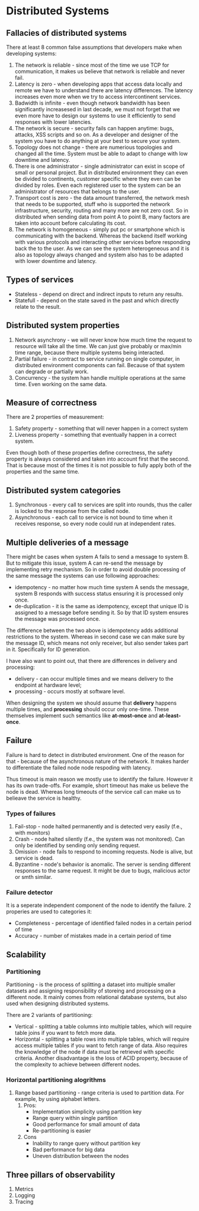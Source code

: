 # Distributed Systems
## Fallacies of distributed systems
There at least 8 common false assumptions that developers make when developing systems:
1. The network is reliable - since most of the time we use TCP for communication, it makes us believe that network is reliable and never fail.
2. Latency is zero - when developing apps that access data locally and remote we have to understand there are latency differences. The latency increases even more when we try to access intercontinent services.
3. Badwidth is infinite - even though network bandwidth has been significantly increasesed in last decade, we must not forget that we even more have to design our systems to use it efficiently to send responses with lower latencies.
4. The network is secure - security fails can happen anytime: bugs, attacks, XSS scripts and so on. As a developer and designer of the system you have to do anything at your best to secure your system.
5. Topology does not change - there are numerious topologies and changed all the time. System must be able to adapt to change with low downtime and latency.
6. There is one administrator - single administrator can exist in scope of small or personal project. But in distributed environment they can even be divided to continents, customer specific where they even can be divided by roles. Even each registered user to the system can be an administrator of resources that belongs to the user.
7. Transport cost is zero - the data amount transferred, the network mesh that needs to be supported, stuff who is supported the network infrastructure, security, routing and many more are not zero cost. So in distributed when sending data from point A to point B, many factors are taken into account before calculating its cost.
8. The network is homogeneous - simply put pc or smartphone which is communicating with the backend. Whereas the backend itself working with various protocols and interacting other services before responding back the to the user. As we can see the system heterogeneous and it is also as topology always changed and system also has to be adapted with lower downtime and latency.

## Types of services
- Stateless - depend on direct and indirect inputs to return any results.
- Statefull - depend on the state saved in the past and which directly relate to the result.

## Distributed system properties
1. Network asynchrony - we will never know how much time the request to resource will take all the time. We can just give probably or max/min time range, because there multiple systems being interacted.
2. Partial failure - in contract to service running on single computer, in distributed environment components can fail. Because of that system can degrade or partially work.
3. Concurrency - the system han handle multiple operations at the same time. Even working on the same data.

## Measure of correctness
There are 2 properties of measurement:
1. Safety property - something that will never happen in a correct system
2. Liveness property - something that eventually happen in a correct system.

Even though both of these properties define correctness, the safety property is always considered and taken into account first that the second. That is because most of the times it is not possible to fully apply both of the properties and the same time.

## Distributed system categories
1. Synchronous - every call to services are split into rounds, thus the caller is locked to the response from the called node.
2. Asynchronous - each call to service is not bound to time when it receives response, so every node could run at independent rates.

## Multiple deliveries of a message
There might be cases when system A fails to send a message to system B. But to mitigate this issue, system A can re-send the message by implementing retry mechanism. So in order to avoid double processing of the same message the systems can use following approaches:
* idempotency - no matter how much time system A sends the message, system B responds with success status ensuring it is processed only once.
* de-duplication - it is the same as idempotency, except that unique ID is assigned to a message before sending it. So by that ID system ensures the message was processed once.

The difference between the two above is idempotency adds additional restrictions to the system. Whereas in second case we can make sure by the message ID, which means not only receiver, but also sender takes part in it. Specifically for ID generation.

I have also want to point out, that there are differences in delivery and processing:
* delivery - can occur multiple times and we means delivery to the endpoint at hardware level;
* processing - occurs mostly at software level.

When designing the system we should assume that **delivery** happens multiple times, and **processing** should occur only one-time. These themselves implement such semantics like **at-most-once** and **at-least-once**.

## Failure
Failure is hard to detect in distributed environment. One of the reason for that - because of the asynchronous nature of the network. It makes harder to differentiate the failed node node respoding with latency.

Thus timeout is main reason we mostly use to identify the failure. However it has its own trade-offs. For example, short timeout has make us believe the node is dead. Whereas long timeouts of the service call can make us to belieave the service is healthy.

### Types of failures
1. Fail-stop - node halted permanently and is detected very easily (f.e., with monitors)
2. Crash - node halted silently (f.e., the system was not monitored). Can only be identified by sending only sending request.
3. Omission - node fails to respond to incoming requests. Node is alive, but service is dead.
4. Byzantine - node's behavior is anomalic. The server is sending different responses to the same request. It might be due to bugs, malicious actor or smth similar.

### Failure detector
It is a seperate independent component of the node to identify the failure. 2 properies are used to categories it:
* Completeness - percentage of identified failed nodes in a certain period of time
* Accuracy - number of mistakes made in a certain period of time

## Scalability
### Partitioning
Partitioning - is the process of splitting a dataset into multiple smaller datasets and assigning responsibility of storeing and processing on a different node. It mainly comes from relational database systems, but also used when designing distributed systems.

There are 2 variants of partitioning:
* Vertical - splitting a table columns into multiple tables, which will require table joins if you want to fetch more data.
* Horizontal - splitting a table rows into multiple tables, which will require access multiple tables if you want to fetch range of data. Also requires the knowledge of the node if data must be retrieved with specific criteria. Another disadvantage is the loss of ACID property, because of the complexity to achieve between different nodes.

### Horizontal partitioning alogrithms
1. Range based partitioning - range criteria is used to partition data. For example, by using alphabet letters.
    1. Pros:
        * Implementation simplicity using partition key
        * Range query within single partition
        * Good performance for small amount of data
        * Re-partitioning is easier
    2. Cons
        * Inability to range query without partition key
        * Bad performance for big data
        * Uneven distribution between the nodes


## Three pillars of observability
1. Metrics
2. Logging
3. Tracing
